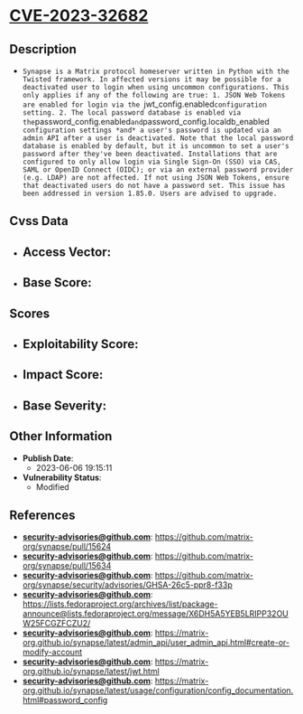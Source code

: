 
# [CVE-2023-32682](https://cve.mitre.org/cgi-bin/cvename.cgi?name=CVE-2023-32682)

## Description

- `Synapse is a Matrix protocol homeserver written in Python with the Twisted framework. In affected versions it may be possible for a deactivated user to login when using uncommon configurations. This only applies if any of the following are true: 1. JSON Web Tokens are enabled for login via the `jwt_config.enabled` configuration setting. 2. The local password database is enabled via the `password_config.enabled` and `password_config.localdb_enabled` configuration settings *and* a user's password is updated via an admin API after a user is deactivated. Note that the local password database is enabled by default, but it is uncommon to set a user's password after they've been deactivated. Installations that are configured to only allow login via Single Sign-On (SSO) via CAS, SAML or OpenID Connect (OIDC); or via an external password provider (e.g. LDAP) are not affected. If not using JSON Web Tokens, ensure that deactivated users do not have a password set. This issue has been addressed in version 1.85.0. Users are advised to upgrade.`

## Cvss Data

- **Access Vector**:
  - 
- **Base Score**:
  - 

## Scores

- **Exploitability Score**:
  - 
- **Impact Score**:
  - 
- **Base Severity**:
  - 

## Other Information

- **Publish Date**:
  - 2023-06-06 19:15:11
- **Vulnerability Status**:
  - Modified

## References

- **security-advisories@github.com**: https://github.com/matrix-org/synapse/pull/15624
- **security-advisories@github.com**: https://github.com/matrix-org/synapse/pull/15634
- **security-advisories@github.com**: https://github.com/matrix-org/synapse/security/advisories/GHSA-26c5-ppr8-f33p
- **security-advisories@github.com**: https://lists.fedoraproject.org/archives/list/package-announce@lists.fedoraproject.org/message/X6DH5A5YEB5LRIPP32OUW25FCGZFCZU2/
- **security-advisories@github.com**: https://matrix-org.github.io/synapse/latest/admin_api/user_admin_api.html#create-or-modify-account
- **security-advisories@github.com**: https://matrix-org.github.io/synapse/latest/jwt.html
- **security-advisories@github.com**: https://matrix-org.github.io/synapse/latest/usage/configuration/config_documentation.html#password_config
